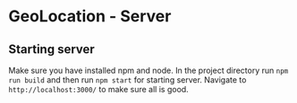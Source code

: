 # GeoLocation - Server


## Starting server

Make sure you have installed npm and node.
In the project directory run `npm run build` and then run `npm start` for starting server. Navigate to `http://localhost:3000/` to make sure all is good.






